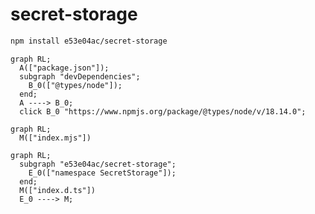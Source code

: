 # secret-storage

~~~~~ sh
npm install e53e04ac/secret-storage
~~~~~

~~~~~ mermaid
graph RL;
  A(["package.json"]);
  subgraph "devDependencies";
    B_0(["@types/node"]);
  end;
  A ----> B_0;
  click B_0 "https://www.npmjs.org/package/@types/node/v/18.14.0";
~~~~~

~~~~~ mermaid
graph RL;
  M(["index.mjs"])
~~~~~

~~~~~ mermaid
graph RL;
  subgraph "e53e04ac/secret-storage";
    E_0(["namespace SecretStorage"]);
  end;
  M(["index.d.ts"])
  E_0 ----> M;
~~~~~
